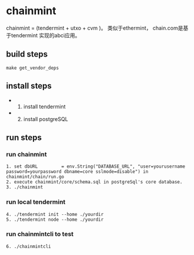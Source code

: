 # chainmint
chainmint = (tendermint + utxo + cvm )。 类似于ethermint， chain.com是基于tendermint 实现的abci应用。


## build steps
``` console
make get_vendor_deps
```
## install steps
- 1. install tendermint
- 2. install postgreSQL

## run steps
### run chainmint
``` console
1. set dbURL         = env.String("DATABASE_URL", "user=yourusername password=yourpassword dbname=core sslmode=disable") in chainmint/chain/run.go
2. execute chainmint/core/schema.sql in postgreSql's core database.
3. ./chainmint
```
### run local tendermint
``` console
4. ./tendermint init --home ./yourdir
5. ./tendermint node --home ./yourdir
```
### run chainmintcli to test
``` console
6. ./chainmintcli
```
